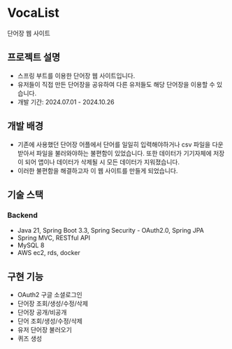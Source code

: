 # VocaList

단어장 웹 사이트

## 프로젝트 설명
- 스프링 부트를 이용한 단어장 웹 사이트입니다.
- 유저들이 직접 만든 단어장을 공유하여 다른 유저들도 해당 단어장을 이용할 수 있습니다.
- 개발 기간: 2024.07.01 - 2024.10.26


## 개발 배경
- 기존에 사용했던 단어장 어플에서 단어를 일일히 입력해야하거나 csv 파일을 다운받아서 파일을 불러와야하는 불편함이 있었습니다.
  또한 데이터가 기기자체에 저장이 되어 앱이나 데이터가 삭제될 시 모든 데이터가 지워졌습니다.
- 이러한 불편함을 해결하고자 이 웹 사이트를 만들게 되었습니다.


## 기술 스택
  ### Backend 
  - Java 21, Spring Boot 3.3, Spring Security - OAuth2.0, Spring JPA
  - Spring MVC, RESTful API
  - MySQL 8
  - AWS ec2, rds, docker

## 구현 기능
- OAuth2 구글 소셜로그인
- 단어장 조회/생성/수정/삭제
- 단어장 공개/비공개
- 단어 조회/생성/수정/삭제
- 유저 단어장 불러오기
- 퀴즈 생성
